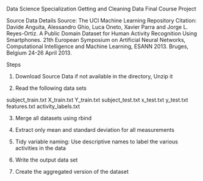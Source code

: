 Data Science Specialization
Getting and Cleaning Data 
Final Course Project

Source Data Details
Source: The UCI Machine Learning Repository
Citation: Davide Anguita, Alessandro Ghio, Luca Oneto, Xavier Parra and Jorge L. Reyes-Ortiz. A Public Domain Dataset for Human Activity Recognition Using Smartphones. 21th European Symposium on Artificial Neural Networks, Computational Intelligence and Machine Learning, ESANN 2013. Bruges, Belgium 24-26 April 2013.

Steps
1. Download Source Data if not available in the directory, Unzip it 

2. Read the following data sets 

subject_train.txt
X_train.txt
Y_train.txt
subject_test.txt
x_test.txt
y_test.txt
features.txt
activity_labels.txt

3. Merge all datasets using rbind

4. Extract only mean and standard deviation for all measurements 

5. Tidy variable naming: Use descriptive names to label the various activities in the data

6. Write the output data set

7. Create the aggregated version of the dataset
